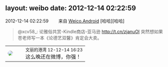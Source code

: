 layout: weibo
date: 2012-12-14 02:22:59
---
<meta name="referrer" content="no-referrer" />

2012-12-14 02:22:59  &nbsp;&nbsp;&nbsp;&nbsp;&nbsp;&nbsp; 来自 <a href="http://app.weibo.com/t/feed/l4RWD" rel="nofollow">Weico.Android</a>
[哈哈][哈哈]
>  @xcv58_: 论雅俗共赏-Kindle商店-亚马逊 http://t.cn/zjanuOI  突然想如果苍老师写一本《论德艺双馨》肯定会大卖。 ​​​

<table style="width: 100%;">
  <tr>
    <td style="width: 40px;"><img style="border-radius:50%" src="https://tva1.sinaimg.cn/crop.0.0.180.180.50/9dc97b7fjw1e8qgp5bmzyj2050050aa8.jpg?KID=imgbed,tva&Expires=1624465746&ssig=0tRUWYZA0b"></td>
    <td colspan="2"><small>文丽的港湾 12-12-14 16:23</small><br/>这么晚还在微博，你强！</td>
  </tr>
</table>
